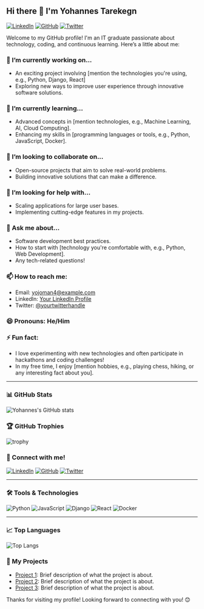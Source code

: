 ## Hi there 👋 I'm Yohannes Tarekegn

[![LinkedIn](https://img.shields.io/badge/LinkedIn-Connect-blue)](https://www.linkedin.com/in/yourlinkedinprofile/)
[![GitHub](https://img.shields.io/badge/GitHub-Follow-lightgrey)](https://github.com/yojoman4)
[![Twitter](https://img.shields.io/badge/Twitter-Follow-blue)](https://twitter.com/yourtwitterhandle)

Welcome to my GitHub profile! I'm an IT graduate passionate about technology, coding, and continuous learning. Here’s a little about me:

### 🔭 I’m currently working on...
- An exciting project involving [mention the technologies you're using, e.g., Python, Django, React]
- Exploring new ways to improve user experience through innovative software solutions.

### 🌱 I’m currently learning...
- Advanced concepts in [mention technologies, e.g., Machine Learning, AI, Cloud Computing].
- Enhancing my skills in [programming languages or tools, e.g., Python, JavaScript, Docker].

### 👯 I’m looking to collaborate on...
- Open-source projects that aim to solve real-world problems.
- Building innovative solutions that can make a difference.

### 🤔 I’m looking for help with...
- Scaling applications for large user bases.
- Implementing cutting-edge features in my projects.

### 💬 Ask me about...
- Software development best practices.
- How to start with [technology you're comfortable with, e.g., Python, Web Development].
- Any tech-related questions!

### 📫 How to reach me:
- Email: [yojoman4@example.com](mailto:yojoman4@example.com)
- LinkedIn: [Your LinkedIn Profile](https://www.linkedin.com/in/yourlinkedinprofile/)
- Twitter: [@yourtwitterhandle](https://twitter.com/yourtwitterhandle)

### 😄 Pronouns: He/Him

### ⚡ Fun fact:
- I love experimenting with new technologies and often participate in hackathons and coding challenges!
- In my free time, I enjoy [mention hobbies, e.g., playing chess, hiking, or any interesting fact about you].

---

### 📊 GitHub Stats
![Yohannes's GitHub stats](https://github-readme-stats.vercel.app/api?username=yojoman4&show_icons=true&theme=radical)

### 🏆 GitHub Trophies
![trophy](https://github-profile-trophy.vercel.app/?username=yojoman4&theme=onedark)

### 🔗 Connect with me!
[![LinkedIn](https://img.shields.io/badge/LinkedIn-Connect-blue)](https://www.linkedin.com/in/yourlinkedinprofile/)
[![GitHub](https://img.shields.io/badge/GitHub-Follow-lightgrey)](https://github.com/yojoman4)
[![Twitter](https://img.shields.io/badge/Twitter-Follow-blue)](https://twitter.com/yourtwitterhandle)

---

### 🛠️ Tools & Technologies
![Python](https://img.shields.io/badge/Python-3776AB?style=for-the-badge&logo=python&logoColor=white)
![JavaScript](https://img.shields.io/badge/JavaScript-F7DF1E?style=for-the-badge&logo=javascript&logoColor=black)
![Django](https://img.shields.io/badge/Django-092E20?style=for-the-badge&logo=django&logoColor=white)
![React](https://img.shields.io/badge/React-20232A?style=for-the-badge&logo=react&logoColor=61DAFB)
![Docker](https://img.shields.io/badge/Docker-2496ED?style=for-the-badge&logo=docker&logoColor=white)

---

### 📈 Top Languages
![Top Langs](https://github-readme-stats.vercel.app/api/top-langs/?username=yojoman4&layout=compact&theme=radical)

### 🚀 My Projects
- [Project 1](https://github.com/yojoman4/project1): Brief description of what the project is about.
- [Project 2](https://github.com/yojoman4/project2): Brief description of what the project is about.
- [Project 3](https://github.com/yojoman4/project3): Brief description of what the project is about.

Thanks for visiting my profile! Looking forward to connecting with you! 😊
